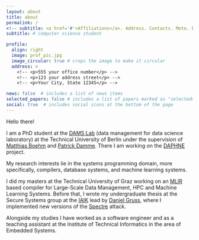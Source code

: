 ```yaml
---
layout: about
title: about
permalink: /
<!-- subtitle: <a href='#'>Affiliations</a>. Address. Contacts. Moto. Etc. -->
subtitle: # computer science student

profile:
  align: right
  image: prof_pic.jpg
  image_circular: true # crops the image to make it circular
  address: >
    <!-- <p>555 your office number</p> -->
    <!-- <p>123 your address street</p> -->
    <!-- <p>Your City, State 12345</p> -->

news: false  # includes a list of news items
selected_papers: false # includes a list of papers marked as "selected={true}"
social: true  # includes social icons at the bottom of the page
---
```


Hello there!

I am a PhD student at the [DAMS Lab](https://www.tu.berlin/en/dams) (data
management for data science laboratory) at the Technical University of Berlin
under the supervision of [Matthias Boehm](https://mboehm7.github.io/) and
[Patrick Damme](https://pdamme.github.io/). There I am working on the
[DAPHNE](https://daphne-eu.eu/) project.

My research interests lie in the systems programming domain, more specifically,
compilers, database systems, and machine learning systems.


I did my masters at the Technical University of Graz working on an
[MLIR](https://mlir.llvm.org/) based compiler for Large-Scale Data Management,
HPC and Machine Learning Systems.
Before that, I wrote my undergraduate thesis at the Secure Systems group at the
[IAIK](https://www.iaik.tugraz.at/research-area/securesystems/) lead by [Daniel
Gruss](https://gruss.cc/), where I implemented new versions of the
[Spectre](https://meltdownattack.com/) attack.

Alongside my studies I have worked as a software engineer and as a teaching
assistant at the Institute of Technical Informatics in the area of Embedded
Systems.
